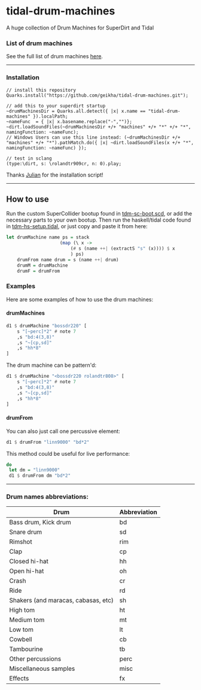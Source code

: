 # tidal-drum-machines
 A huge collection of Drum Machines for SuperDirt and Tidal

### List of drum machines

See the full list of drum machines [here](/machines).

---

### Installation

```supercollider
// install this repository
Quarks.install("https://github.com/geikha/tidal-drum-machines.git");

// add this to your superdirt startup
~drumMachinesDir = Quarks.all.detect({ |x| x.name == "tidal-drum-machines" }).localPath;
~nameFunc  = { |x| x.basename.replace("-","")};
~dirt.loadSoundFiles(~drumMachinesDir +/+ "machines" +/+ "*" +/+ "*", namingFunction: ~nameFunc);
// Windows Users can use this line instead: (~drumMachinesDir +/+ "machines" +/+ "*").pathMatch.do({ |x| ~dirt.loadSoundFiles(x +/+ "*", namingFunction: ~nameFunc) });

// test in sclang
(type:\dirt, s: \rolandtr909cr, n: 0).play;
```
Thanks [Julian](https://github.com/telephon) for the installation script!

---

## How to use

Run the custom SuperCollider bootup found in [tdm-sc-boot.scd](/tdm-sc-boot.scd), or add the necessary parts to your own bootup. Then run the haskell/tidal code found in [tdm-hs-setup.tidal](/tdm-hs-setup.tidal), or just copy and paste it from here:

```hs
let drumMachine name ps = stack 
                    (map (\ x -> 
                        (# s (name ++| (extractS "s" (x)))) $ x
                        ) ps)
    drumFrom name drum = s (name ++| drum)
    drumM = drumMachine
    drumF = drumFrom
```

### Examples

Here are some examples of how to use the drum machines:

#### drumMachines

```hs
d1 $ drumMachine "bossdr220" [
    s "[~perc]*2" # note 7
    ,s "bd:4(3,8)"
    ,s "~[cp,sd]"
    ,s "hh*8"
]
```

The drum machine can be pattern'd:
```hs
d1 $ drumMachine "<bossdr220 rolandtr808>" [
    s "[~perc]*2" # note 7
    ,s "bd:4(3,8)"
    ,s "~[cp,sd]"
    ,s "hh*8"
]
```

#### drumFrom

You can also just call one percussive element:

```hs
d1 $ drumFrom "linn9000" "bd*2"
```

This method could be useful for live performance:
```hs
do
 let dm = "linn9000"
 d1 $ drumFrom dm "bd*2"
```

---

### Drum names abbreviations:
| Drum                                | Abbreviation |
|-------------------------------------|--------------|
| Bass drum, Kick drum                | bd           |
| Snare drum                          | sd           |
| Rimshot                             | rim          |
| Clap                                | cp           |
| Closed hi-hat                       | hh           |
| Open hi-hat                         | oh           |
| Crash                               | cr           |
| Ride                                | rd           |
| Shakers (and maracas, cabasas, etc) | sh           |
| High tom                            | ht           |
| Medium tom                          | mt           |
| Low tom                             | lt           |
| Cowbell                             | cb           |
| Tambourine                          | tb           |
| Other percussions                   | perc         |
| Miscellaneous samples               | misc         |
| Effects                             | fx           |
